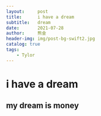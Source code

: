 ```yaml
---
layout:     post
title:      i have a dream
subtitle:   dream
date:       2021-07-28
author:     熊金
header-img: img/post-bg-swift2.jpg
catalog: true
tags:
    - Tylor
---
```



# i have a dream
## my dream is money